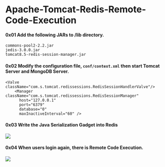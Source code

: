 # Apache-Tomcat-Redis-Remote-Code-Execution

#### 0x01 Add the following JARs to /lib directory.

```
commons-pool2-2.2.jar
jedis-3.0.0.jar
tomcat8.5-redis-session-manager.jar
```

#### 0x02 Modify the configuration file, `` conf/context.xml `` then start Tomcat Server and MongoDB Server.

```
<Valve className="com.s.tomcat.redissessions.RedisSessionHandlerValve"/> 
    <Manager className="com.s.tomcat.redissessions.RedisSessionManager" 
      host="127.0.0.1"
      port="6379"
      database="0"
      maxInactiveInterval="60" /> 
```

#### 0x03 Write the Java Serialization Gadget into Redis
<img src="https://github.com/pyn3rd/Apache-Tomcat-Redis-Remote-Code-Execution/blob/master/redis-rce2.png">


#### 0x04 When users login again, there is Remote Code Execution.

<img src="https://github.com/pyn3rd/Apache-Tomcat-Redis-Remote-Code-Execution/blob/master/redis-rce1.png">



